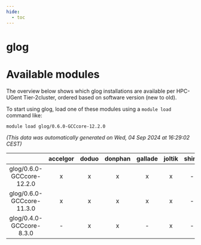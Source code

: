```yaml
---
hide:
  - toc
---
```


glog
====

# Available modules


The overview below shows which glog installations are available per HPC-UGent Tier-2cluster, ordered based on software version (new to old).

To start using glog, load one of these modules using a `module load` command like:

```shell
module load glog/0.6.0-GCCcore-12.2.0
```

*(This data was automatically generated on Wed, 04 Sep 2024 at 16:29:02 CEST)*  

| |accelgor|doduo|donphan|gallade|joltik|shinx|skitty|
| :---: | :---: | :---: | :---: | :---: | :---: | :---: | :---: |
|glog/0.6.0-GCCcore-12.2.0|x|x|x|x|x|-|x|
|glog/0.6.0-GCCcore-11.3.0|x|x|x|x|x|-|x|
|glog/0.4.0-GCCcore-8.3.0|-|x|x|-|x|-|x|
